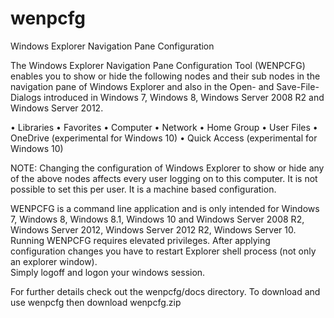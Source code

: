 # wenpcfg
Windows Explorer Navigation Pane Configuration

The Windows Explorer Navigation Pane Configuration Tool (WENPCFG) enables you 
to show or hide the following nodes and their sub nodes in the navigation pane of 
Windows Explorer and also in the Open- and Save-File-Dialogs introduced in Windows 7, 
Windows 8, Windows Server 2008 R2 and Windows Server 2012.

•	Libraries
•	Favorites
•	Computer
•	Network
•	Home Group
•	User Files
•	OneDrive (experimental for Windows 10)
•	Quick Access (experimental for Windows 10)

NOTE: Changing the configuration of Windows 
Explorer to show or hide any of the above nodes 
affects every user logging on to this computer. 
It is not possible to set this per user. It is a 
machine based configuration.

WENPCFG is a command line application and is 
only intended for Windows 7, Windows 8, Windows 8.1, Windows 10 and 
Windows Server 2008 R2, Windows Server 2012, Windows Server 2012 R2, Windows Server 10. 
Running WENPCFG requires elevated privileges.
After applying configuration changes you have to restart 
Explorer shell process (not only an explorer window).  
Simply logoff and logon your windows session. 

For further details check out the wenpcfg/docs directory.
To download and use wenpcfg then download wenpcfg.zip

